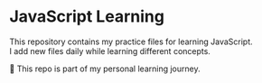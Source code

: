 # JavaScript Learning

This repository contains my practice files for learning JavaScript.  
I add new files daily while learning different concepts.  

📌 This repo is part of my personal learning journey.
